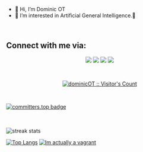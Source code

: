 
- 👋 Hi, I’m Dominic OT
- 👀 I’m interested in Artificial General Intelligence.💞️

<br>

## Connect with me via:
<p align="center">
   <a target="_blank"
    href="https://twitter.com/dominicdgenius"><img
    src="https://img.shields.io/badge/-Twitter-1DA1F2?style=for-the-badge&logo=Twitter&logoColor=white"></img></a>
  <a target="_blank"
    href="https://www.linkedin.com/in/dominic-oladapo-tonade-6605b2209/"><img
    src="https://img.shields.io/badge/-LinkedIn-0077b5?style=for-the-badge&logo=LinkedIn&logoColor=white"></img></a>
  <a target="_blank"
    href="mailto:dominicoladapotonade@gmail.com"><img
    src="https://img.shields.io/badge/-Gmail-D14836?style=for-the-badge&logo=Gmail&logoColor=white"></img></a>
  <a target="_blank"
    href="https://wa.me/+23280174187"><img
    src="https://img.shields.io/badge/WhatsApp-25D366?style=for-the-badge&logo=whatsapp&logoColor=white"></img></a>
</p>




<br>
<p align="center">
<a href="https://gist.github.com/dominicOT"><img src="https://profile-counter.glitch.me/{dominicOT}/count.svg" alt="dominicOT :: Visitor's Count" /></a>
</p>

<br>

[![committers.top badge](https://user-badge.committers.top/sierra_leone_private/dominicOT.svg)](https://user-badge.committers.top/sierra_leone_private/dominicOT)
<br>

<br>





<br>



 <!-- <div align="center"> -->
<!--   <img width=390 src="https://github-readme-streak-stats.vercel.app/api/?user=wandeyyyyy&count_private=true&theme=react&border_radius=10" alt="streak stats"/> -->
<img src="https://github-readme-streak-stats.herokuapp.com/?user=dominicOT&count_private=true&theme=react&border_radius=10" alt="streak stats" margin-top="10"/>

[![Top Langs](https://github-readme-stats.vercel.app/api/top-langs/?username=dominicOT&langs_count=8&theme=radical&layout=pie)](https://youtu.be/rlVUng3uP8E)
[![Im actually a vagrant](https://64.media.tumblr.com/01fb98bd843b81ce68c7f5d357e1d6c6/tumblr_n83qrsQ2iC1rhhdfvo1_250.gif)](https://youtu.be/B66y995acNs)


